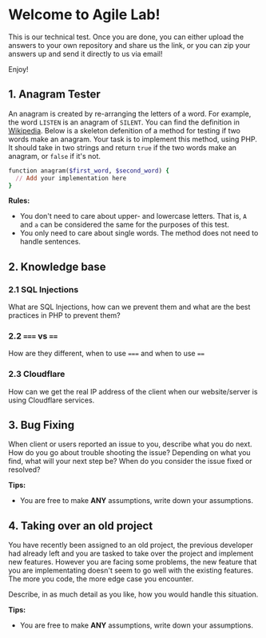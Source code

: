 # Welcome to Agile Lab!

This is our technical test. Once you are done, you can either upload the answers to your own repository and share us the link, or you can zip your answers up and send it directly to us via email!

Enjoy!

## 1. Anagram Tester

An anagram is created by re-arranging the letters of a word. For example, the word `LISTEN` is an anagram of `SILENT`.
You can find the definition in [Wikipedia](https://en.wikipedia.org/wiki/Anagram).
Below is a skeleton defenition of a method for testing if two words make an anagram. Your task is to implement this
method, using PHP. It should take in two strings and return `true` if the two words make an anagram, or `false` if it's not.

```ruby
function anagram($first_word, $second_word) {
  // Add your implementation here
}
```

**Rules:**
 - You don't need to care about upper- and lowercase letters. That is, `A` and `a` can be considered the same for the purposes of this test.
 - You only need to care about single words. The method does not need to handle sentences.
 

## 2. Knowledge base
### 2.1 SQL Injections
What are SQL Injections, how can we prevent them and what are the best practices in PHP to prevent them?

### 2.2 `===` vs `==`
How are they different, when to use `===` and when to use `==`

### 2.3 Cloudflare
How can we get the real IP address of the client when our website/server is using Cloudflare services.
 
## 3. Bug Fixing

When client or users reported an issue to you, describe what you do next.
How do you go about trouble shooting the issue? Depending on what you find, what will your next step be? When do you
consider the issue fixed or resolved?

**Tips:**
- You are free to make **ANY** assumptions, write down your assumptions.

## 4. Taking over an old project

You have recently been assigned to an old project, the previous developer had already left and you are tasked to take over the project and implement new features.
However you are facing some problems, the new feature that you are implementating doesn't seem to go well with the existing features.
The more you code, the more edge case you encounter.

Describe, in as much detail as you like, how you would handle this situation.

**Tips:**
- You are free to make **ANY** assumptions, write down your assumptions.
